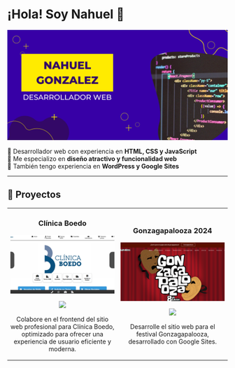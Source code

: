 # ¡Hola! Soy Nahuel 👋

![Banner de mi perfil](https://github.com/nahuel-gonzalezz/nahuel-gonzalezz/blob/main/banner.png)

🚀 Desarrollador web con experiencia en **HTML, CSS y JavaScript**  
🎨 Me especializo en **diseño atractivo y funcionalidad web**  
📌 También tengo experiencia en **WordPress y Google Sites**  

---

## 🚀 Proyectos

<table>
<tr>
<td width="50%">
<h3 align="center">Clínica Boedo</h3>
<div align="center">
<a href="https://www.clinicaboedo.com.ar/" target="_blank">
<img src="https://github.com/nahuel-gonzalezz/nahuel-gonzalezz/blob/main/miniatura1.png" width="400" alt="Clínica Boedo"></a>
<p>
<a href="https://www.clinicaboedo.com.ar/" target="_blank">
<img src="https://img.shields.io/badge/Ver%20Sitio%20Web-3498db?style=for-the-badge&logo=google-chrome&logoColor=white">
</a>
</p>
<p>Colabore en el frontend del sitio web profesional para Clínica Boedo, optimizado para ofrecer una experiencia de usuario eficiente y moderna.</p>
</div>
</td>

<td width="50%">
<h3 align="center">Gonzagapalooza 2024</h3>
<div align="center">                                       
<a href="https://sites.google.com/view/gonzagapalooza-2024/inicio" target="_blank">
<img src="https://github.com/nahuel-gonzalezz/nahuel-gonzalezz/blob/main/miniatura2.png" width="400" alt="Gonzagapalooza"></a>
<p>
<a href="https://sites.google.com/view/gonzagapalooza-2024/inicio" target="_blank">
<img src="https://img.shields.io/badge/Ver%20Sitio%20Web-3498db?style=for-the-badge&logo=google-chrome&logoColor=white">
</a>
</p>
<p>Desarrolle el sitio web para el festival Gonzagapalooza, desarrollado con Google Sites.</p>
</div>                                                             
</td>
</tr>
</table>

